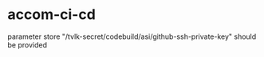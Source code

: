 # accom-ci-cd

parameter store "/tvlk-secret/codebuild/asi/github-ssh-private-key" should be provided
